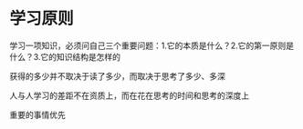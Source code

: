 # 学习原则





学习一项知识，必须问自己三个重要问题：1.它的本质是什么？2.它的第一原则是什么？3.它的知识结构是怎样的

获得的多少并不取决于读了多少，而取决于思考了多少、多深

人与人学习的差距不在资质上，而在花在思考的时间和思考的深度上

重要的事情优先